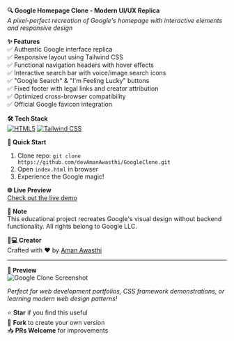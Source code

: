 **🔍 Google Homepage Clone - Modern UI/UX Replica**  
*A pixel-perfect recreation of Google's homepage with interactive elements and responsive design*

**✨ Features**  
✅ Authentic Google interface replica  
✅ Responsive layout using Tailwind CSS  
✅ Functional navigation headers with hover effects  
✅ Interactive search bar with voice/image search icons  
✅ "Google Search" & "I'm Feeling Lucky" buttons  
✅ Fixed footer with legal links and creator attribution  
✅ Optimized cross-browser compatibility  
✅ Official Google favicon integration  

**🛠️ Tech Stack**  
[![HTML5](https://img.shields.io/badge/-HTML5-E34F26?logo=html5&logoColor=white)](https://developer.mozilla.org/en-US/docs/Web/HTML)
[![Tailwind CSS](https://img.shields.io/badge/-Tailwind_CSS-38B2AC?logo=tailwind-css&logoColor=white)](https://tailwindcss.com/)

**🚀 Quick Start**  
1. Clone repo: `git clone https://github.com/devAmanAwasthi/GoogleClone.git`  
2. Open `index.html` in browser  
3. Experience the Google magic!  

**🌐 Live Preview**  
[Check out the live demo](https://aman-googleclone.netlify.app/)  

**📌 Note**  
This educational project recreates Google's visual design without backend functionality. All rights belong to Google LLC.

**👨💻 Creator**  
Crafted with ❤️ by [Aman Awasthi](https://github.com/devAmanAwasthi)  

---

**📸 Preview**  
![Google Clone Screenshot](![google-clone-ss](https://github.com/user-attachments/assets/87ffaf27-09f9-4b31-b2aa-76c6d906d6b6)
)  

*Perfect for web development portfolios, CSS framework demonstrations, or learning modern web design patterns!*  

⭐ **Star** if you find this useful  
🔱 **Fork** to create your own version  
📥 **PRs Welcome** for improvements  
